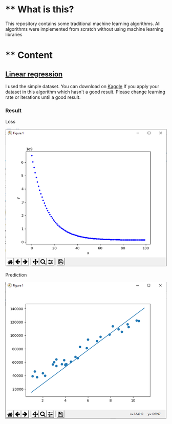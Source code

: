 # ** What is this?
This repository contains some traditional machine learning algorithms. All algorithms were implemented
from scratch without using machine learning libraries

# ** Content

## [Linear regression](https://github.com/vanloc19bk96/simple_ML_algorithms/blob/master/linear_regression.py) ##

 I used the simple dataset. You can download on [Kaggle](https://www.kaggle.com/karthickveerakumar/salary-data-simple-linear-regression)
 If you apply your dataset in this algorithm which hasn't a good result. Please change learning rate or iterations until a good result.
 
### Result ###

Loss

![Alt text](https://github.com/vanloc19bk96/simple_ML_algorithms/blob/master/image/linear_regression_loss.PNG)

Prediction

![Alt text](https://github.com/vanloc19bk96/simple_ML_algorithms/blob/master/image/linear_regression_prediction.PNG)